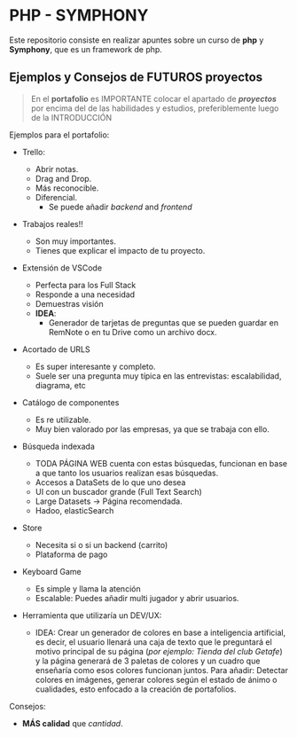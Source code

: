 # PHP - SYMPHONY

Este repositorio consiste en realizar apuntes sobre un curso de **php** y **Symphony**, que es un framework de php.

## Ejemplos y Consejos de FUTUROS proyectos

> En el **portafolio** es IMPORTANTE colocar el apartado de **_proyectos_** por encima del de las habilidades y estudios, preferiblemente luego de la INTRODUCCIÓN

Ejemplos para el portafolio:

- Trello:
  - Abrir notas.
  - Drag and Drop.
  - Más reconocible.
  - Diferencial.
    - Se puede añadir _backend_ and _frontend_
- Trabajos reales!!

  - Son muy importantes.
  - Tienes que explicar el impacto de tu proyecto.

- Extensión de VSCode

  - Perfecta para los Full Stack
  - Responde a una necesidad
  - Demuestras visión
  - **IDEA**:
    - Generador de tarjetas de preguntas que se pueden guardar en RemNote o en tu Drive como un archivo docx.

- Acortado de URLS

  - Es super interesante y completo.
  - Suele ser una pregunta muy típica en las entrevistas: escalabilidad, diagrama, etc

- Catálogo de componentes

  - Es re utilizable.
  - Muy bien valorado por las empresas, ya que se trabaja con ello.

- Búsqueda indexada

  - TODA PÁGINA WEB cuenta con estas búsquedas, funcionan en base a que tanto los usuarios realizan esas búsquedas.
  - Accesos a DataSets de lo que uno desea
  - UI con un buscador grande (Full Text Search)
  - Large Datasets -> Página recomendada.
  - Hadoo, elasticSearch

- Store

  - Necesita si o si un backend (carrito)
  - Plataforma de pago

- Keyboard Game

  - Es simple y llama la atención
  - Escalable: Puedes añadir multi jugador y abrir usuarios.

- Herramienta que utilizaría un DEV/UX:
  - IDEA: Crear un generador de colores en base a inteligencia artificial, es decir, el usuario llenará una caja de texto que le preguntará el motivo principal de su página (_por ejemplo: Tienda del club Getafe_) y la página generará de 3 paletas de colores y un cuadro que enseñaría como esos colores funcionan juntos. Para añadir: Detectar colores en imágenes, generar colores según el estado de ánimo o cualidades, esto enfocado a la creación de portafolios.

Consejos:

- **MÁS calidad** que _cantidad_.
